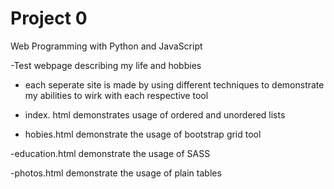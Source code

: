 # Project 0

Web Programming with Python and JavaScript


-Test webpage describing my life and hobbies

- each seperate site is made by using different techniques to demonstrate my abilities to wirk with each respective tool 

- index. html demonstrates usage of ordered and unordered lists

- hobies.html demonstrate the usage of bootstrap grid tool

-education.html demonstrate the usage of SASS

-photos.html demonstrate the usage of plain tables
